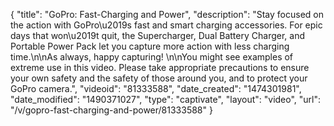 {
    "title": "GoPro: Fast-Charging and Power",
    "description": "Stay focused on the action with GoPro\u2019s fast and smart charging accessories. For epic days that won\u2019t quit, the Supercharger, Dual Battery Charger, and Portable Power Pack let you capture more action with less charging time.\n\nAs always, happy capturing! \n\nYou might see examples of extreme use in this video. Please take appropriate precautions to ensure your own safety and the safety of those around you, and to protect your GoPro camera.",
    "videoid": "81333588",
    "date_created": "1474301981",
    "date_modified": "1490371027",
    "type": "captivate",
    "layout": "video",
    "url": "\/v\/gopro-fast-charging-and-power\/81333588"
}